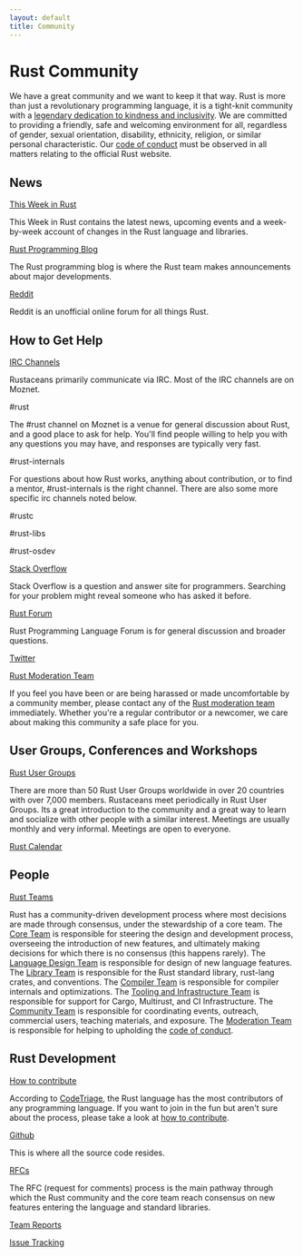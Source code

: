 ```yaml
---
layout: default
title: Community
---
```


# Rust Community

We have a great community and we want to keep it that way. Rust is
more than just a revolutionary programming language, it is a
tight-knit community with a [legendary dedication to kindness and
inclusivity](https://internals.rust-lang.org/). We are committed to
providing a friendly, safe and welcoming environment for all,
regardless of gender, sexual orientation, disability, ethnicity,
religion, or similar personal characteristic. Our [code of
conduct](https://www.rust-lang.org/conduct.html) must be observed in
all matters relating to the official Rust website.

## News

[This Week in Rust](http://this-week-in-rust.org/)

This Week in Rust contains the latest news, upcoming events and a
week-by-week account of changes in the Rust language and libraries.

[Rust Programming Blog](http://blog.rust-lang.org/)

The Rust programming blog is where the Rust team makes announcements
about major developments.

[Reddit](https://www.reddit.com/r/rust)

Reddit is an unofficial online forum for all things Rust.

## How to Get Help

[IRC Channels](https://chat.mibbit.com/?server=irc.mozilla.org%3A%2B6697&channel=%23rust-internals)

Rustaceans primarily communicate via IRC. Most of the IRC channels are
on Moznet.

\#rust

The #rust channel on Moznet is a venue for general discussion
about Rust, and a good place to ask for help.  You'll find people
willing to help you with any questions you may have, and responses are
typically very fast.

\#rust-internals

For questions about how Rust works, anything about contribution, or to
find a mentor, #rust-internals is the right channel. There are also
some more specific irc channels noted below.

\#rustc

\#rust-libs

\#rust-osdev


[Stack Overflow](https://stackoverflow.com/questions/tagged/rust)

Stack Overflow is a question and answer site for programmers.
Searching for your problem might reveal someone who has asked it
before.

[Rust Forum](https://users.rust-lang.org/)

Rust Programming Language Forum is for general discussion and broader questions.

[Twitter](https://twitter.com/rustlang)

[Rust Moderation Team](https://www.rust-lang.org/team.html#Moderation)

If you feel you have been or are being harassed or made uncomfortable
by a community member, please contact any of the [Rust moderation
team](https://www.rust-lang.org/team.html#Moderation) immediately. Whether you're a regular contributor or a newcomer, we
care about making this community a safe place for you.

## User Groups, Conferences and Workshops

[Rust User Groups](./user_groups.html)

There are more than 50 Rust User Groups worldwide in over 20 countries
with over 7,000 members. Rustaceans meet periodically in Rust User
Groups.  Its a great introduction to the community and a great way to
learn and socialize with other people with a similar interest.
Meetings are usually monthly and very informal. Meetings are open to
everyone.

[Rust Calendar](https://www.google.com/calendar/embed?src=apd9vmbc22egenmtu5l6c5jbfc@group.calendar.google.com)

## People

[Rust Teams](https://www.rust-lang.org/team.html)

Rust has a community-driven development process where most decisions
are made through consensus, under the stewardship of a core team. The
[Core Team](https://www.rust-lang.org/team.html#Core) is responsible
for steering the design and development process, overseeing the
introduction of new features, and ultimately making decisions for
which there is no consensus (this happens rarely). The [Language
Design Team](https://www.rust-lang.org/team.html#Language-design) is
responsible for design of new language features. The [Library
Team](https://www.rust-lang.org/team.html#Library) is responsible for
the Rust standard library, rust-lang crates, and conventions. The
[Compiler Team](https://www.rust-lang.org/team.html#Compiler) is
responsible for compiler internals and optimizations. The [Tooling and
Infrastructure
Team](https://www.rust-lang.org/team.html#Tooling-and-infrastructure)
is responsible for support for Cargo, Multirust, and CI
Infrastructure. The [Community Team](https://www.rust-lang.org/team.html#Community) is
responsible for coordinating events, outreach, commercial users,
teaching materials, and exposure. The [Moderation
Team](https://www.rust-lang.org/team.html#Moderation) is responsible
for helping to upholding the [code of
conduct](https://www.rust-lang.org/conduct.html).

## Rust Development

[How to contribute](./how_to_contribute.html)

According to [CodeTriage](http://www.codetriage.com), the Rust
language has the most contributors of any programming language. If you
want to join in the fun but aren't sure about the process, please take
a look at [how to contribute](./how_to_contribute.html).

[Github](https://github.com/rust-lang/rust)

This is where all the source code resides.

[RFCs](https://github.com/rust-lang/rfcs)

The RFC (request for comments) process is the main pathway through
which the Rust community and the core team reach consensus on new
features entering the language and standard libraries.

[Team Reports](https://github.com/rust-lang/subteams)

[Issue Tracking](https://github.com/rust-lang/rust/issues)
